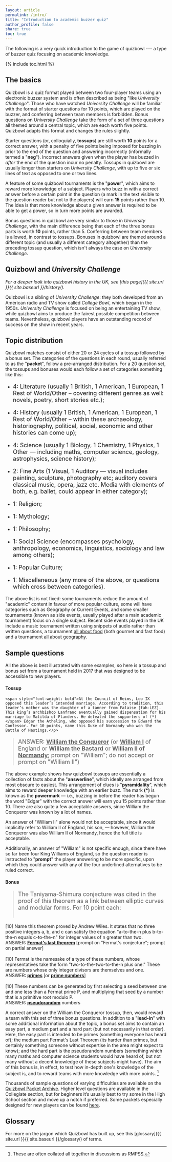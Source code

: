 ```yaml
---
layout: article
permalink: /intro/
title: "Introduction to academic buzzer quiz"
author_profile: false
share: true
toc: true
---
```


The following is a very quick introduction to the game of quizbowl --- a type of buzzer quiz focusing on academic knowledge.

{% include toc.html %}

## The basics

Quizbowl is a quiz format played between two four-player teams using an electronic buzzer system and is often described as being "like *University Challenge*". Those who have watched *University Challenge* will be familiar with the format of starter questions for 10 points, which are played on the buzzer, and conferring between team members is forbidden. Bonus questions on *University Challenge* take the form of a set of three questions all themed around a central topic, which are each worth five points. Quizbowl adapts this format and changes the rules slightly.

Starter questions (or, colloquially, **tossups**) are still worth **10** points for a correct answer, with a penalty of five points being imposed for buzzing in prior to the end of the question and answering incorrectly (informally termed a "**neg**"). Incorrect answers given when the player has buzzed in *after* the end of the question incur no penalty. Tossups in quizbowl are usually longer than starters on *University Challenge*, with up to five or six lines of text as opposed to one or two lines.

A feature of some quizbowl tournaments is the "**power**", which aims to reward more knowledge of a subject. Players who buzz in with a correct answer before a certain point in the question (a mark in the text visible to the question reader but not to the players) will earn **15** points rather than 10. The idea is that more knowledge about a given answer is required to be able to get a power, so in turn more points are awarded.

Bonus questions in quizbowl are very similar to those in *University Challenge*, with the main difference being that each of the three bonus parts is worth **10** points, rather than 5. Conferring between team members is allowed, in contrast to tossups. Bonuses in quizbowl are themed around a different topic (and usually a different category altogether) than the preceding tossup question, which isn't always the case on *University Challenge*.

## Quizbowl and *University Challenge*

*For a deeper look into quizbowl history in the UK, see [this page]({{ site.url }}{{ site.baseurl }}/history/).*

Quizbowl is a sibling of *University Challenge*: they both developed from an American radio and TV show called *College Bowl*, which began in the 1950s. *University Challenge* is focused on being an entertaining TV show, while quizbowl aims to produce the fairest possible competition between teams. Nevertheless, quizbowl players have an outstanding record of success on the show in recent years.

## Topic distribution

Quizbowl matches consist of either 20 or 24 cycles of a tossup followed by a bonus set. The categories of the questions in each round, usually referred to as the "**packet**", follow a pre-arranged distribution. For a 20 question set, the tossups and bonuses would each follow a set of categories something like this:

* <p style="font-size: 18px">4: Literature (usually 1 British, 1 American, 1 European, 1 Rest of World/Other – covering different genres as well: novels, poetry, short stories etc.);</p>
* <p style="font-size: 18px">4: History (usually 1 British, 1 American, 1 European, 1 Rest of World/Other – within these archaeology, historiography, political, social, economic and other histories can come up);</p>
* <p style="font-size: 18px">4: Science (usually 1 Biology, 1 Chemistry, 1 Physics, 1 Other — including maths, computer science, geology, astrophysics, science history);</p>
* <p style="font-size: 18px">2: Fine Arts (1 Visual, 1 Auditory — visual includes painting, sculpture, photography etc; auditory covers classical music, opera, jazz etc. Media with elements of both, e.g. ballet, could appear in either category);</p>
* <p style="font-size: 18px">1: Religion;</p>
* <p style="font-size: 18px">1: Mythology;</p>
* <p style="font-size: 18px">1: Philosophy;</p>
* <p style="font-size: 18px">1: Social Science (encompasses psychology, anthropology, economics, linguistics, sociology and law among others);</p>
* <p style="font-size: 18px">1: Popular Culture;</p>
* <p style="font-size: 18px">1: Miscellaneous (any more of the above, or questions which cross between categories).</p>
 
[^1]: These are often collated all together in discussions as RMPSS.

The above list is not fixed: some tournaments reduce the amount of "academic" content in favour of more popular culture, some will have categories such as Geography or Current Events, and some smaller tournaments (known as side events, usually played after a main academic tournament) focus on a single subject. Recent side events played in the UK include a music tournament written using snippets of audio rather than written questions, a tournament [all about food](http://trash.quizbowlpackets.com/2067/) (both gourmet and fast food) and a tournament [all about geography](http://collegiate.quizbowlpackets.com/2015/).

## Sample questions

All the above is best illustrated with some examples, so here is a tossup and bonus set from a tournament held in 2017 that was designed to be accessible to new players.

#### Tossup

> <p style="font-size: 18px">
	<span style="font-weight: bold">At the Council of Reims, Leo IX opposed this leader’s intended marriage. According to tradition, this leader’s mother was the daughter of a tanner from Falaise [fah-LEZ]. This king’s archbishop Lanfranc eventually gained dispensation for his marriage to Matilda of Flanders. He defeated the supporters of (*)</span> Edgar the Atheling, who opposed his succession to Edward the Confessor. For 10 points, name this Duke of Normandy who won the Battle of Hastings.</p>
> <p style="font-size: 18px">ANSWER: <span style="font-weight: bold; text-decoration: underline;">William the Conqueror</span> (or <span style="font-weight: bold; text-decoration: underline;">William I</span> of England or <span style="font-weight: bold; text-decoration: underline;">William the Bastard</span> or <span style="font-weight: bold; text-decoration: underline;">William II of Normandy</span>; prompt on "William"; do not accept or prompt on "William II")</p>  

The above example shows how quizbowl tossups are essentially a collection of facts about the "**answerline**", which ideally are arranged from most obscure to easiest. This arrangement of clues is "**pyramidality**", which aims to reward deeper knowledge with an earlier buzz. The mark **(\*)** is known as the **powermark** — i.e., buzzing in before the reader has begun the word "Edgar" with the correct answer will earn you 15 points rather than 10. There are also quite a few acceptable answers, since William the Conqueror was known by a lot of names.

An answer of "William II" alone would not be acceptable, since it would implicitly refer to William II of England, his son, — however, William the Conqueror was also William II of Normandy, hence the full title is acceptable.

Additionally, an answer of "William" is not specific enough, since there have so far been four King Williams of England, so the question reader is instructed to "**prompt**" the player answering to be more specific, upon which they could answer with any of the four underlined alternatives to be ruled correct.

#### Bonus

> <p style="font-size: 18px">The Taniyama-Shimura conjecture was cited in the proof of this theorem as a link between elliptic curves and modular forms. For 10 point each: <br /> <br />
[10] Name this theorem proved by Andrew Wiles. It states that no three positive integers a, b, and c can satisfy the equation "a-to-the-n plus b-to-the-n equals c-to-the-n" for integer values of n greater than two. <br />
ANSWER: <span style="font-weight: bold; text-decoration: underline;">Fermat's last theorem</span> [prompt on "Fermat's conjecture"; prompt on partial answer] <br /> <br />
[10] Fermat is the namesake of a type of these numbers, whose representatives take the form "two-to-the-two-to-the-n plus one." These are numbers whose only integer divisors are themselves and one. <br />
ANSWER: <span style="font-weight: bold; text-decoration: underline;">primes</span> [or <span style="font-weight: bold; text-decoration: underline;">prime numbers</span>] <br /> <br />
[10] These numbers can be generated by first selecting a seed between one and one less than a Fermat prime P, and multiplying that seed by a number that is a primitive root modulo P. <br />
ANSWER: <span style="font-weight: bold; text-decoration: underline;">pseudorandom</span> numbers

A correct answer on the William the Conqueror tossup, then, would reward a team with this set of three bonus questions. In addition to a "**lead-in**" with some additional information about the topic, a bonus set aims to contain an easy part, a medium part and a hard part (but not necessarily in that order). Here, the easy part is intended to be primes (something everyone has heard of); the medium part Fermat's Last Theorem (its harder than primes, but certainly something someone without expertise in the area might expect to know); and the hard part is the pseudorandom numbers (something which many maths and computer science students would have heard of, but not many without a decent knowledge of these subjects might have). The aim of this bonus is, in effect, to test how in-depth one's knowledge of the subject is, and to reward teams with more knowledge with more points. [^1]

[^1]: The tossup and the bonus in this example have been adapted from, respectively, [2017 Ladue Invitational Spring Tournament](http://quizbowlpackets.com/1978/) and [2014 BELLOCO](http://quizbowlpackets.com/651/).

Thousands of sample questions of varying difficulties are available on the [Quizbowl Packet Archive](http://www.quizbowlpackets.com). Higher level questions are available in the Collegiate section, but for beginners it’s usually best to try some in the High School section and move up a notch if preferred. Some packets especially designed for new players can be found [here](http://www.hsquizbowl.org/db/questionsets/search/?name=SCOP%20Novice&hs=1&archived=y).

## Glossary

For more on the jargon which Quizbowl has built up, see this [glossary]({{ site.url }}{{ site.baseurl }}/glossary/) of terms.
